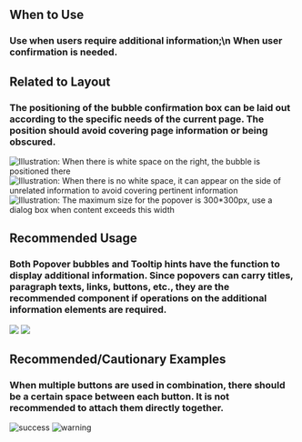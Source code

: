 ## When to Use

### Use when users require additional information;\n When user confirmation is needed.

## Related to Layout

### The positioning of the bubble confirmation box can be laid out according to the specific needs of the current page. The position should avoid covering page information or being obscured.

![Illustration: When there is white space on the right, the bubble is positioned there](001)
![Illustration: When there is no white space, it can appear on the side of unrelated information to avoid covering pertinent information](002)
![Illustration: The maximum size for the popover is 300*300px, use a dialog box when content exceeds this width](003)

## Recommended Usage

### Both Popover bubbles and Tooltip hints have the function to display additional information. Since popovers can carry titles, paragraph texts, links, buttons, etc., they are the recommended component if operations on the additional information elements are required.

![](004)
![](005)

## Recommended/Cautionary Examples

### When multiple buttons are used in combination, there should be a certain space between each button. It is not recommended to attach them directly together.

![success](006)
![warning](007)
